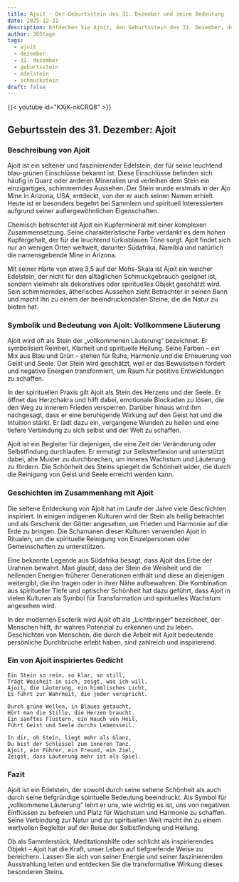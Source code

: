 ```yaml
---
title: Ajoit - Der Geburtsstein des 31. Dezember und seine Bedeutung
date: 2025-12-31
description: Entdecken Sie Ajoit, den Geburtsstein des 31. Dezember, der Vollkommene Läuterung symbolisiert. Seine Symbolik und Geschichte werden Sie inspirieren.
author: 365tage
tags:
  - ajoit
  - dezember
  - 31. dezember
  - geburtsstein
  - edelstein
  - schmuckstein
draft: false
---
```


{{< youtube id="KXjK-nkCRQ8" >}}

## Geburtsstein des 31. Dezember: Ajoit

### Beschreibung von Ajoit

Ajoit ist ein seltener und faszinierender Edelstein, der für seine leuchtend blau-grünen Einschlüsse bekannt ist. Diese Einschlüsse befinden sich häufig in Quarz oder anderen Mineralien und verleihen dem Stein ein einzigartiges, schimmerndes Aussehen. Der Stein wurde erstmals in der Ajo Mine in Arizona, USA, entdeckt, von der er auch seinen Namen erhielt. Heute ist er besonders begehrt bei Sammlern und spirituell Interessierten aufgrund seiner außergewöhnlichen Eigenschaften.

Chemisch betrachtet ist Ajoit ein Kupfermineral mit einer komplexen Zusammensetzung. Seine charakteristische Farbe verdankt es dem hohen Kupfergehalt, der für die leuchtend türkisblauen Töne sorgt. Ajoit findet sich nur an wenigen Orten weltweit, darunter Südafrika, Namibia und natürlich die namensgebende Mine in Arizona.

Mit seiner Härte von etwa 3,5 auf der Mohs-Skala ist Ajoit ein weicher Edelstein, der nicht für den alltäglichen Schmuckgebrauch geeignet ist, sondern vielmehr als dekoratives oder spirituelles Objekt geschätzt wird. Sein schimmerndes, ätherisches Aussehen zieht Betrachter in seinen Bann und macht ihn zu einem der beeindruckendsten Steine, die die Natur zu bieten hat.

### Symbolik und Bedeutung von Ajoit: Vollkommene Läuterung

Ajoit wird oft als Stein der „vollkommenen Läuterung“ bezeichnet. Er symbolisiert Reinheit, Klarheit und spirituelle Heilung. Seine Farben – ein Mix aus Blau und Grün – stehen für Ruhe, Harmonie und die Erneuerung von Geist und Seele. Der Stein wird geschätzt, weil er das Bewusstsein fördert und negative Energien transformiert, um Raum für positive Entwicklungen zu schaffen.

In der spirituellen Praxis gilt Ajoit als Stein des Herzens und der Seele. Er öffnet das Herzchakra und hilft dabei, emotionale Blockaden zu lösen, die den Weg zu innerem Frieden versperren. Darüber hinaus wird ihm nachgesagt, dass er eine beruhigende Wirkung auf den Geist hat und die Intuition stärkt. Er lädt dazu ein, vergangene Wunden zu heilen und eine tiefere Verbindung zu sich selbst und der Welt zu schaffen.

Ajoit ist ein Begleiter für diejenigen, die eine Zeit der Veränderung oder Selbstfindung durchlaufen. Er ermutigt zur Selbstreflexion und unterstützt dabei, alte Muster zu durchbrechen, um inneres Wachstum und Läuterung zu fördern. Die Schönheit des Steins spiegelt die Schönheit wider, die durch die Reinigung von Geist und Seele erreicht werden kann.

### Geschichten im Zusammenhang mit Ajoit

Die seltene Entdeckung von Ajoit hat im Laufe der Jahre viele Geschichten inspiriert. In einigen indigenen Kulturen wird der Stein als heilig betrachtet und als Geschenk der Götter angesehen, um Frieden und Harmonie auf die Erde zu bringen. Die Schamanen dieser Kulturen verwenden Ajoit in Ritualen, um die spirituelle Reinigung von Einzelpersonen oder Gemeinschaften zu unterstützen.

Eine bekannte Legende aus Südafrika besagt, dass Ajoit das Erbe der Urahnen bewahrt. Man glaubt, dass der Stein die Weisheit und die heilenden Energien früherer Generationen enthält und diese an diejenigen weitergibt, die ihn tragen oder in ihrer Nähe aufbewahren. Die Kombination aus spiritueller Tiefe und optischer Schönheit hat dazu geführt, dass Ajoit in vielen Kulturen als Symbol für Transformation und spirituelles Wachstum angesehen wird.

In der modernen Esoterik wird Ajoit oft als „Lichtbringer“ bezeichnet, der Menschen hilft, ihr wahres Potenzial zu erkennen und zu leben. Geschichten von Menschen, die durch die Arbeit mit Ajoit bedeutende persönliche Durchbrüche erlebt haben, sind zahlreich und inspirierend.

### Ein von Ajoit inspiriertes Gedicht

```
Ein Stein so rein, so klar, so still,  
Trägt Weisheit in sich, zeigt, was ich will.  
Ajoit, die Läuterung, ein himmlisches Licht,  
Es führt zur Wahrheit, die jeder verspricht.  

Durch grüne Wellen, in Blaues getaucht,  
Hört man die Stille, die Herzen braucht.  
Ein sanftes Flüstern, ein Hauch von Heil,  
Führt Geist und Seele durchs Lebensseil.  

In dir, oh Stein, liegt mehr als Glanz,  
Du bist der Schlüssel zum inneren Tanz.  
Ajoit, ein Führer, ein Freund, ein Ziel,  
Zeigst, dass Läuterung mehr ist als Spiel.  
```

### Fazit

Ajoit ist ein Edelstein, der sowohl durch seine seltene Schönheit als auch durch seine tiefgründige spirituelle Bedeutung beeindruckt. Als Symbol für „vollkommene Läuterung“ lehrt er uns, wie wichtig es ist, uns von negativen Einflüssen zu befreien und Platz für Wachstum und Harmonie zu schaffen. Seine Verbindung zur Natur und zur spirituellen Welt macht ihn zu einem wertvollen Begleiter auf der Reise der Selbstfindung und Heilung.

Ob als Sammlerstück, Meditationshilfe oder schlicht als inspirierendes Objekt – Ajoit hat die Kraft, unser Leben auf tiefgreifende Weise zu bereichern. Lassen Sie sich von seiner Energie und seiner faszinierenden Ausstrahlung leiten und entdecken Sie die transformative Wirkung dieses besonderen Steins.